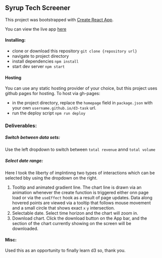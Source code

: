 ## Syrup Tech Screener

This project was bootstrapped with [Create React App](https://github.com/facebook/create-react-app).

You can view the live app [here](https://Nnanyielugo.github.io/d3-task)

#### Installing:
- clone or download this repository `git clone {repository url}`
- navigate to project directory
- install dependencies `npm install`
- start dev server `npm start`

#### Hosting
You can use any static hosting provider of your choice, but this project uses github pages for hosting. To host via gh-pages:
- in the project directory, replace the `homepage` field in `package.json` with your own `username.github.io/d3-task` url.
- run the deploy script `npm run deploy`

### Deliverables:
##### Switch between data sets:
Use the left dropdown to switch between `total revenue` annd `total volume`

##### Select date range:
Here I took the liberty of implntinng two types of interactions which can be selected bby using the dropdown on the right.
1. Tooltip and animated gradient line. The chart line is drawn via an animation whenever the create function is triggered either onn page load or via the `useEffect` hook as a result of page updates. Data along hovered points are viewed via a tooltip that follows mouse movement and a small circle that shows exact `x` `y` intersection.
2. Selectable date. Select time horizon and the chart will zoom in.
3. Download chart. Click the download button on the App bar, and the section of the chart currently showing on the screen will be downloaded.

#### Misc:
Used this as an opportunity to finally learn d3 so, thank you.
